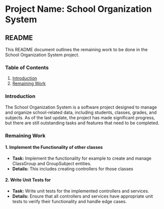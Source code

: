 # Project Name: School Organization System

## README

This README document outlines the remaining work to be done in the School Organization System project.

### Table of Contents

1. [Introduction](#introduction)
2. [Remaining Work](#remaining-work)

### Introduction

The School Organization System is a software project designed to manage and organize school-related data, including students, classes, grades, and subjects. As of the last update, the project has made significant progress, but there are still outstanding tasks and features that need to be completed.

### Remaining Work

#### 1. Implement the Functionality of other classes

- **Task:** Implement the functionality for example to create and manage ClassGroup and GroupSubject entities.
- **Details:** This includes creating controllers for those classes

#### 2. Write Unit Tests for 

- **Task:** Write unit tests for the implemented controllers and services.
- **Details:** Ensure that all controllers and services have appropriate unit tests to verify their functionality and handle edge cases.
